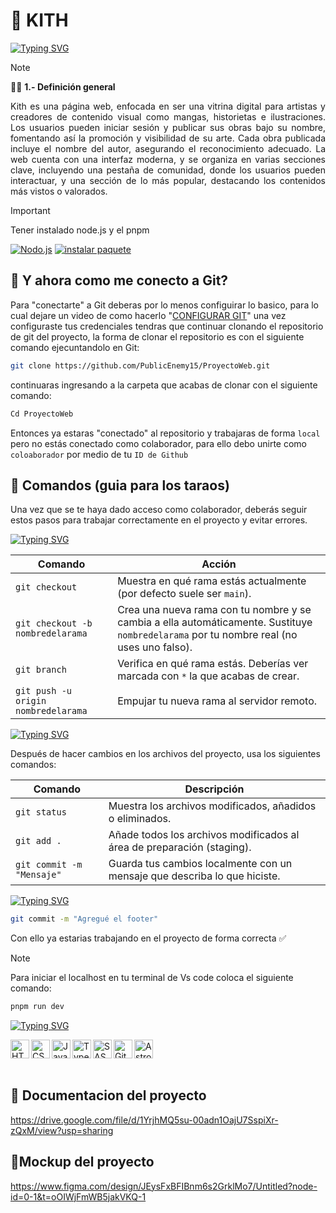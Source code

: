 # 🎲 KITH
<a href="https://git.io/typing-svg"><img src="https://readme-typing-svg.demolab.com?font=Nunito&weight=700&pause=1000&color=B63DEF&width=435&lines=PROYECTO+PARA+TALLER+WEB;DOCENTE%3A+JOSE+ANTONIO+ESPINAL+TEVES" alt="Typing SVG" /></a>

>[!NOTE]
> 🧑‍🚀 **1.- Definición general**
<p align="justify">
Kith es una página web, enfocada en ser una vitrina digital para artistas y creadores de contenido visual como mangas, historietas e ilustraciones. Los usuarios pueden iniciar sesión y publicar sus obras bajo su nombre, fomentando así la promoción y visibilidad de su arte. Cada obra publicada incluye el nombre del autor, asegurando el reconocimiento adecuado. La web cuenta con una interfaz moderna, y se organiza en varias secciones clave, incluyendo una pestaña de comunidad, donde los usuarios pueden interactuar, y una sección de lo más popular, destacando los contenidos más vistos o valorados.
</p>

>[!IMPORTANT]
>Tener instalado node.js y el pnpm
>
<a href="https://nodejs.org/" rel="nofollow"><img src="https://camo.githubusercontent.com/ab2f6071dd849b60b0ac1934c145fdd092baf9e69363d8c804abc6f00a0d5538/68747470733a2f2f637573746f6d2d69636f6e2d6261646765732e64656d6f6c61622e636f6d2f62616467652f2d4e6f64652e6a732d3333393933333f7374796c653d666f722d7468652d6261646765266c6f676f3d6e6f64652e6a73266c6f676f436f6c6f723d7768697465" alt="Nodo.js" data-canonical-src="https://custom-icon-badges.demolab.com/badge/-Node.js-339933?style=for-the-badge&amp;logo=node.js&amp;logoColor=white" style="max-width: 100%;"></a>
<a href="https://pnpm.io/installation" rel="nofollow"><img src="https://camo.githubusercontent.com/047d735a434305f169d2e737eed3491fb6b784396b7ca3ff6d6f9fe09c38b8a6/68747470733a2f2f637573746f6d2d69636f6e2d6261646765732e64656d6f6c61622e636f6d2f62616467652f2d496e7374616c6c2532305061636b6167652d676f6c643f7374796c653d666f722d7468652d6261646765266c6f676f3d7061636b616765266c6f676f436f6c6f723d626c61636b" alt="instalar paquete" data-canonical-src="https://custom-icon-badges.demolab.com/badge/-Install%20Package-gold?style=for-the-badge&amp;logo=package&amp;logoColor=black" style="max-width: 100%;"></a>

## 🧞 Y ahora como me conecto a Git?
<p dir="auto">Para "conectarte" a Git deberas por lo menos configuirar lo basico, para lo cual dejare un video de como hacerlo "<a href="https://youtu.be/VdGzPZ31ts8?si=Dqdt-xA1JGxn8-KS&t=502" rel="nofollow">CONFIGURAR GIT</a>" una vez configuraste tus credenciales tendras que continuar clonando el repositorio de git del proyecto, la forma de clonar el repositorio es con el siguiente comando ejecuntandolo en Git:</p>

```sh
git clone https://github.com/PublicEnemy15/ProyectoWeb.git
```
continuaras ingresando a la carpeta que acabas de clonar con el siguiente comando:

```sh
Cd ProyectoWeb
```
Entonces ya estaras "conectado" al repositorio y trabajaras de forma `local`  pero no estás conectado como colaborador, para ello debo unirte como `coloaborador` por medio de tu `ID de Github`

## 🤖 Comandos (guia para los taraos)

Una vez que se te haya dado acceso como colaborador, deberás seguir estos pasos para trabajar correctamente en el proyecto y evitar errores.

<a href="https://git.io/typing-svg"><img src="https://readme-typing-svg.demolab.com?font=Nunito&weight=700&pause=1000&color=09FF96&width=435&lines=%F0%9F%90%B8+Comandos+iniciales" alt="Typing SVG" /></a>

| Comando                               | Acción                                                                 |
|---------------------------------------|------------------------------------------------------------------------|
| `git checkout`                        | Muestra en qué rama estás actualmente (por defecto suele ser `main`). |
| `git checkout -b nombredelarama`     | Crea una nueva rama con tu nombre y se cambia a ella automáticamente. Sustituye `nombredelarama` por tu nombre real (no uses uno falso). |
| `git branch`                          | Verifica en qué rama estás. Deberías ver marcada con `*` la que acabas de crear. |
| `git push -u origin nombredelarama`| Empujar tu nueva rama al servidor remoto.   |


<a href="https://git.io/typing-svg"><img src="https://readme-typing-svg.demolab.com?font=Nunito&weight=700&pause=1000&color=04AAFF&width=435&lines=%F0%9F%94%84+Guardar+y+preparar+cambios" alt="Typing SVG" /></a>

Después de hacer cambios en los archivos del proyecto, usa los siguientes comandos:

| Comando                  | Descripción                                                                 |
|--------------------------|-----------------------------------------------------------------------------|
| `git status`             | Muestra los archivos modificados, añadidos o eliminados.                    |
| `git add .`              | Añade todos los archivos modificados al área de preparación (staging).      |
| `git commit -m "Mensaje"`| Guarda tus cambios localmente con un mensaje que describa lo que hiciste.   |



<a href="https://git.io/typing-svg"><img src="https://readme-typing-svg.demolab.com?font=Nunito&weight=700&pause=1000&color=FF004B&width=435&lines=%F0%9F%94%B4+Ejemplo+de+commit" alt="Typing SVG" /></a>

```sh
git commit -m "Agregué el footer"
```
Con ello ya estarias trabajando en el proyecto de forma correcta ✅

>[!NOTE]
>Para iniciar el localhost en tu terminal de Vs code coloca el siguiente comando:
```sh
pnpm run dev
```

<a href="https://git.io/typing-svg">
  <img 
    src="https://readme-typing-svg.demolab.com?font=Nunito&weight=700&pause=1000&color=FFC500&width=435&lines=%F0%9F%9F%A8+Tecnologias+usadas+para+el+proyecto%3A" 
    alt="Typing SVG" 
  />
</a>

<img 
  align="left" 
  alt="HTML" 
  title="HTML" 
  width="30px" 
  src="https://cdn.jsdelivr.net/gh/devicons/devicon@latest/icons/html5/html5-original.svg" 
/>
&nbsp;
<img 
  align="left" 
  alt="CSS" 
  title="CSS" 
  width="30px" 
  src="https://cdn.jsdelivr.net/gh/devicons/devicon@latest/icons/css3/css3-original.svg" 
/>
&nbsp;
<img 
  align="left" 
  alt="JavaScript" 
  title="JavaScript" 
  width="30px" 
  src="https://cdn.jsdelivr.net/gh/devicons/devicon@latest/icons/javascript/javascript-original.svg" 
/>
&nbsp;
<img 
  align="left" 
  alt="TypeScript" 
  title="TypeScript" 
  width="30px" 
  src="https://cdn.jsdelivr.net/gh/devicons/devicon@latest/icons/typescript/typescript-original.svg" 
/>
&nbsp;
<img 
  align="left" 
  alt="SASS" 
  title="SASS" 
  width="30px" 
  src="https://cdn.jsdelivr.net/gh/devicons/devicon@latest/icons/sass/sass-original.svg" 
/>
&nbsp;
<img 
  align="left" 
  alt="Git" 
  title="Git" 
  width="30px" 
  src="https://cdn.jsdelivr.net/gh/devicons/devicon@latest/icons/git/git-original.svg" 
/>
&nbsp;
<img 
  align="left" 
  alt="Astro" 
  title="Astro" 
  width="30px" 
  src="https://cdn.jsdelivr.net/gh/devicons/devicon@latest/icons/astro/astro-original.svg" 
/>

<br/>

## 📕 Documentacion del proyecto

https://drive.google.com/file/d/1YrjhMQ5su-00adn1OajU7SspiXr-zQxM/view?usp=sharing

## 🦎Mockup del proyecto

https://www.figma.com/design/JEysFxBFIBnm6s2GrklMo7/Untitled?node-id=0-1&t=oOIWjFmWB5jakVKQ-1
